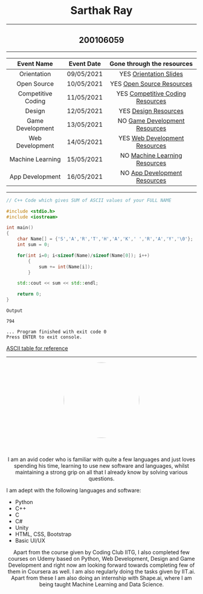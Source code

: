 # <center>**Sarthak Ray**
---
## <center> 200106059
---
| Event Name     | Event Date     | Gone through the resources     |
| :-------------: | :-------------: | :---------------:            |   
| Orientation    | 09/05/2021     | YES   [Orientation Slides](https://drive.google.com/file/d/1IeDXIJcGNddKLWQ3UaOZ1pM1FpN9b3tt/view "Orientation")   |
| Open Source    | 10/05/2021     | YES   [Open Source Resources](https://drive.google.com/file/d/10SJJojmwXlNJa2L3id-WKoMNng1rZjoa/view "Open Source")   |
| Competitive Coding    | 11/05/2021   | YES  [Competitive Coding Resources](https://drive.google.com/file/d/1X41Pxcp5JPkowV4Z_VOViG6Sbf3oVl5V/view "Competitive Coding")   |
| Design                | 12/05/2021   | YES  [Design Resources](https://drive.google.com/file/d/1FsglNvWthGClwDj05XdqjY0CYKLng5i0/view "Design")   |
| Game Development      | 13/05/2021   | NO  [Game Development Resources](https://drive.google.com/file/d/1zP14HW3AnMJBMpPmzVErsdOAkUYRCAkl/view "Game Development")   |
| Web Development       | 14/05/2021   | YES  [Web Development Resources](https://drive.google.com/file/d/1dUBZ4aCk_dALbFpvEtNX84GTptB-_-Em/view "Web Development")   |
| Machine Learning      | 15/05/2021   | NO  [Machine Learning Resources](https://drive.google.com/file/d/1iToLTOU6bKYdylCUrro5PTra3SGkTynb/view "Machine Learning")   |
| App Development       | 16/05/2021   | NO  [App Development Resources](https://drive.google.com/file/d/1YjidqmvE41nu8DSNHyUsgZK2p8x8ytCT/view "App Development")   |

---

```C++
// C++ Code which gives SUM of ASCII values of your FULL NAME

#include <stdio.h>
#include <iostream>

int main()
{
    char Name[] = {'S','A','R','T','H','A','K',' ','R','A','Y','\0'};
    int sum = 0;

    for(int i=0; i<sizeof(Name)/sizeof(Name[0]); i++)
        {
            sum += int(Name[i]);
        }

    std::cout << sum << std::endl;    

    return 0;
}
```
```
Output

794

... Program finished with exit code 0
Press ENTER to exit console.
```
[ASCII table for reference](https://upload.wikimedia.org/wikipedia/commons/thumb/1/1b/ASCII-Table-wide.svg/875px-ASCII-Table-wide.svg.png "ASCII Table")

---

 <center><a href="url"><img src="https://d1fdloi71mui9q.cloudfront.net/oUyfr13QXOJdLesNcIxo_24pdZiF9M4q8Xx6d" height="auto" width="200" style="border-radius:50%" ></a></center>
<br>
<br>

 <center><p>I am an avid coder who is familiar with quite a few languages and just loves spending his time, learning to use new software and languages, whilst maintaining a strong grip on all that I already know by solving various questions. </p></center>
  I am adept with the following languages and software:

  - Python
  - C++
  - C
  - C#
  - Unity
  - HTML, CSS, Bootstrap
  - Basic UI/UX

  <center><p> Apart from the course given by Coding Club IITG, I also completed few courses on Udemy based on Python, Web Development, Design and Game Development and right now am looking forward towards completing few of them in Coursera as well. I am also regularly doing the tasks given by IIT.ai.
  Apart from these I am also doing an internship with Shape.ai, where I am being taught Machine Learning and Data Science. </p></center>
